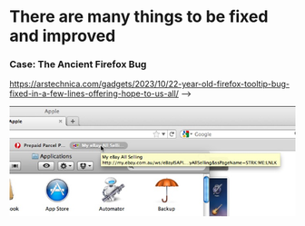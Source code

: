 # There are many things to be fixed and improved

### Case: The Ancient Firefox Bug

<!-- 23-year old Yifan Zhu fixes a bug in Firefox that hasn't been properly addressed for 22 years (because it's not critical), no experience in projects as complicated as Firefox

This gives room like us newer junior engineers to put our foot into real, complicated software and gradually learn about how it is built

The fix is literally just to check whether the browser is in focus (the "main" window) at the moment to decide whether to show the tooltip or not -->

https://arstechnica.com/gadgets/2023/10/22-year-old-firefox-tooltip-bug-fixed-in-a-few-lines-offering-hope-to-us-all/ -->

<img src="/assets/images/firefox-bug.jpg">